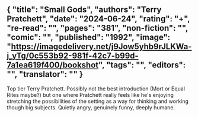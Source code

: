 {
 "title": "Small Gods",
 "authors": "Terry Pratchett",
 "date": "2024-06-24",
 "rating": "+",
 "re-read": "",
 "pages": "381",
 "non-fiction": "",
 "comic": "",
 "published": "1992",
 "image": "https://imagedelivery.net/j9Jow5yhb9rJLKWa-j_yTg/0c553b92-981f-42c7-b99d-7a1ea619f400/bookshot",
 "tags": "",
 "editors": "",
 "translator": ""
}
---
Top tier Terry Pratchett. Possibly not the best introduction (Mort or Equal Rites maybe?) but one where Pratchett really feels like he's enjoying stretching the possibilities of the setting as a way for thinking and working though big subjects. Quietly angry, genuinely funny, deeply humane.
